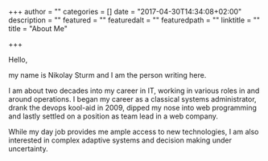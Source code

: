 +++
author = ""
categories = []
date = "2017-04-30T14:34:08+02:00"
description = ""
featured = ""
featuredalt = ""
featuredpath = ""
linktitle = ""
title = "About Me"

+++

Hello,

my name is Nikolay Sturm and I am the person writing here.

I am about two decades into my career in IT, working in various roles in and
around operations. I began my career as a classical systems administrator,
drank the devops kool-aid in 2009, dipped my nose into web programming and
lastly settled on a position as team lead in a web company.

While my day job provides me ample access to new technologies, I am also
interested in complex adaptive systems and decision making under uncertainty.
